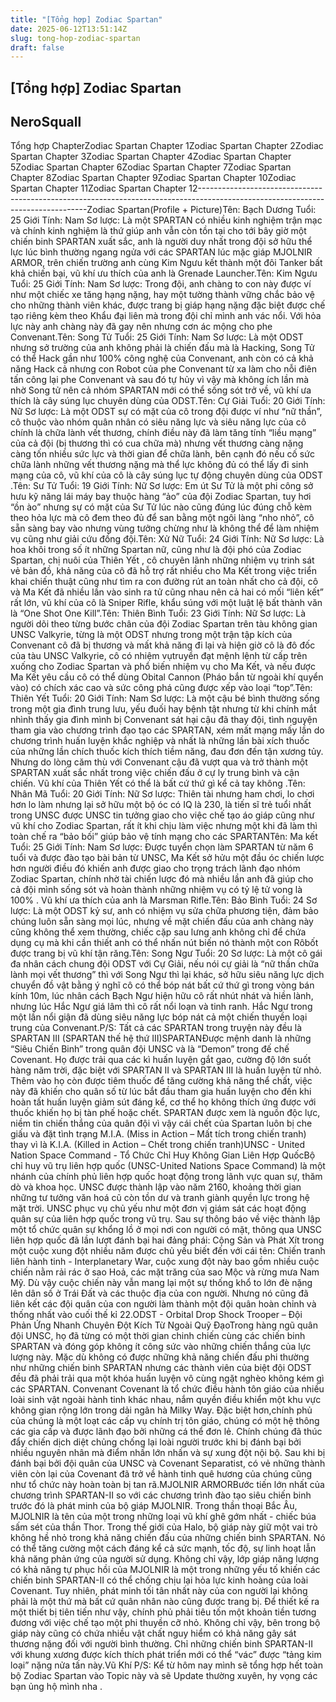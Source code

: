 ```yaml
---
title: "[Tổng hợp] Zodiac Spartan"
date: 2025-06-12T13:51:14Z
slug: tong-hop-zodiac-spartan
draft: false
---
```


## [Tổng hợp] Zodiac Spartan

## NeroSquall

Tổng hợp ChapterZodiac Spartan Chapter 1Zodiac Spartan Chapter 2Zodiac Spartan Chapter 3Zodiac Spartan Chapter 4Zodiac Spartan Chapter 5Zodiac Spartan Chapter 6Zodiac Spartan Chapter 7Zodiac Spartan Chapter 8Zodiac Spartan Chapter 9Zodiac Spartan Chapter 10Zodiac Spartan Chapter 11Zodiac Spartan Chapter 12--------------------------------------------------------------------------------------------------------------------------------Zodiac Spartan(Profile + Picture)Tên: Bạch Dương
Tuổi: 25
Giới Tính: Nam
Sơ lược: Là một SPARTAN có nhiều kinh nghiệm trận mạc và chính kinh nghiệm là thứ giúp anh vẫn còn tồn tại cho tới bây giờ một chiến binh SPARTAN xuất sắc, anh là người duy nhất trong đội sở hữu thể lực lúc bình thường ngang ngửa với các SPARTAN lúc mặc giáp MJOLNIR ARMOR, trên chiến trường anh cùng Kim Ngưu kết thành một đôi Tanker bất khả chiến bại, vũ khí ưu thích của anh là Grenade Launcher.Tên: Kim Ngưu
Tuổi: 25
Giới Tính: Nam
Sơ lược: Trong đội, anh chàng to con này được ví như một chiếc xe tăng hạng nặng, hay một tường thành vững chắc bảo vệ cho những thành viên khác, được trang bị giáp hạng nặng đặc biệt được chế tạo riêng kèm theo Khẩu đại liên mà trong đội chỉ mình anh vác nổi. Với hỏa lực này anh chàng này đã gay nên nhưng cơn ác mộng cho phe Convenant.Tên: Song Tử
Tuổi: 25
Giới Tính: Nam
Sơ lược: Là một ODST nhưng sở trường của anh không phải là chiến đấu mà là Hacking,  Song Tử có thể Hack gần như 100% công nghệ của Convenant, anh còn có cả khả năng Hack cả nhưng con Robot của phe Convenant từ xa làm cho nỗi điên tấn công lại phe Convenant và sau đó tự hủy vì vậy mà không ích lần mà nhờ Song tử nên cả nhóm SPARTAN mới có thể sống sót trở về, vũ khí ưa thích là cây súng lục chuyên dùng của ODST.Tên: Cự Giải
Tuổi: 20
Giới Tính: Nữ
Sơ lược: Là một ODST sự có mặt của cô trong đội được ví như “nữ thần”, cô thuộc vào nhóm quân nhân có siêu năng lực và siêu năng lực của cô chính là chữa lành vết thương, chính điều này đã làm tăng tính “liều mạng” của cả đội (bị thương thì có cua chữa mà) nhưng vết thương càng nặng càng tốn nhiều sức lực và thời gian để chữa lành, bên cạnh đó nếu cố sức chữa lành những vết thương nặng mà thể lực không đủ có thể lấy đi sinh mạng của cô, vũ khí của cô là cây súng lục tự động chuyên dùng của ODST .Tên: Sư Tử
Tuổi: 19
Giới Tính: Nữ
Sơ lược: Em út Sư Tử là một phi công sở hưu kỹ năng lái máy bay thuộc hàng “ảo” của đội Zodiac Spartan, tuy hơi “ồn ào” nhưng sự có mặt của Sư Tử lúc nào cũng đúng lúc đúng chỗ kèm theo hỏa lực mà cô đem theo đủ để san bằng một ngôi làng “nho nhỏ”, cô sẵn sàng bay vào nhưng vùng tưởng chừng như là không thể để làm nhiệm vụ cũng như giải cứu đồng đội.Tên: Xử Nữ
Tuổi: 24
Giới Tính: Nữ
Sơ lược: Là hoa khôi trong số ít những Spartan nữ, cũng như là đội phó của Zodiac Spartan, chị nuôi của Thiên Yết , cô chuyên lãnh những nhiệm vụ trinh sát vẻ bản đồ, khả năng của cô đã hỗ trợ rất nhiều cho Ma Kết trong việc triển khai chiến thuật cũng như tìm ra con đường rút an toàn nhất cho cả đội, cô và Ma Kết đã nhiều lần vào sinh ra tử cũng nhau nên cả hai có mối “liên kết” rất lớn, vũ khí của cô là Sniper Rifle, khẩu súng với một luật lệ bất thành văn là “One Shot One Kill”.Tên: Thiên Bình
Tuổi: 23
Giới Tính: Nữ
Sơ lược: Là người dõi theo từng bước chân của đội Zodiac Spartan trên tàu không gian UNSC Valkyrie, từng là một ODST nhưng trong một trận tập kích của Convenant cô đã bị thương và mất khả năng đi lại và hiện giờ cô là đô đốc của tàu UNSC Valkyrie, cô có nhiệm vụtruyền đạt mệnh lệnh từ cấp trên xuống cho Zodiac Spartan và phổ biến nhiệm vụ cho Ma Kết, và nếu được Ma Kết yêu cầu cô có thể dùng Obital Cannon (Pháo bắn từ ngoài khí quyển vào) có chích xác cao và sức công phá cũng được xếp vào loại “top”.Tên: Thiên Yết
Tuổi: 20
Giới Tính: Nam
Sơ lược: Là một cậu bé bình thường sống trong một gia đình trung lưu, yếu đuối hay bệnh tật nhưng từ khi chính mắt nhình thấy gia đình mình bị Convenant sát hại cậu đã thay đội, tình nguyện tham gia vào chương trình đạo tạo các SPARTAN, xém mất mạng mấy lần do chương trình huấn luyện khắc nghiệp và nhất là những lần bài xích thuốc của những lần chích thuốc kích thích tiềm năng, đau đơn đến tận xương tủy. Nhưng do lòng căm thù với Convenant cậu đã vượt qua và trở thành một SPARTAN xuất sắc nhất trong việc chiến đấu ở cự ly trung bình và cận chiến. Vũ khí của Thiên Yết có thể là bất cứ thứ gì kể cả tay không .Tên: Nhân Mã
Tuổi: 20
Giới Tính: Nữ
Sơ lược: Thiên tài nhưng ham chơi, lo chơi hơn lo làm nhưng lại sở hữu một bộ óc có IQ là 230, là tiến sĩ trẻ tuổi nhất trong UNSC được UNSC tin tưởng giao cho việc chế tạo áo giáp cũng như vũ khí cho Zodiac Spartan, rất ít khi chịu làm việc nhưng một khi đã làm thì toàn chế ra “bảo bối” giúp bảo vệ tính mạng cho các SPARTANTên: Ma kết
Tuổi: 25
Giới Tính: Nam
Sơ lược: Được tuyển chọn làm SPARTAN từ năm 6 tuổi và được đào tạo bài bản từ UNSC, Ma Kết sở hửu một đầu óc chiến lược hơn người điều đó khiến anh được giao cho trọng trách lãnh đạo nhóm Zodiac Spartan, chính nhờ tài chiến lược đó mà nhiều lần anh đã giúp cho cả đội mình sống sót và hoàn thành những nhiệm vụ có tỷ lệ tử vong là 100% . Vũ khí ưa thích của anh là Marsman Rifle.Tên: Bảo Bình
Tuổi: 24
Sơ lược: Là một ODST kỷ sư, anh có nhiệm vụ sửa chữa phương tiện, đảm bảo chúng luôn sẵn sàng mọi lúc, nhưng về mặt chiến đấu của anh chàng này cũng không thể xem thường, chiếc cặp sau lưng anh không chỉ để chứa dụng cụ mà khi cần thiết anh có thể nhấn nút biến nó thành một con Rôbốt được trang bị vũ khí tận răng.Tên: Song Ngư
Tuổi: 20
Sơ lược: Là một cô gái đa nhân cách chung đội ODST với Cự Giải,  nếu nói cự giải là “nữ thần chữa lành mọi vết thương” thì với Song Ngư thì lại khác, sở hữu siêu năng lực dịch chuyển đồ vật bằng ý nghĩ cô có thể bóp nát bất cứ thứ gì trong vòng bán kính 10m, lúc nhân cách Bạch Ngư hiện hữu cô rất nhút nhát và hiền lành, nhưng lúc Hắc Ngư giá lâm thì cô rất nổi loạn và tinh ranh. Hắc Ngư trong một lần nổi giận đã dùng siêu năng lực bóp nát cả một chiến thuyền loại trung của Convenant.P/S: Tất cả các SPARTAN trong truyện này đều là SPARTAN III (SPARTAN thế hệ thứ III)SPARTANĐược mệnh danh là những “Siêu Chiến Binh” trong quân đội UNSC và là “Demon” trong đế chế Covenant. Họ được trải qua các kì huấn luyện gắt gao, cường độ lớn suốt hàng năm trời, đặc biệt với SPARTAN II và SPARTAN III là huấn luyện từ nhỏ. Thêm vào họ còn được tiêm thuốc để tăng cường khả năng thể chất, việc này đã khiến cho quân số từ lúc bắt đầu tham gia huấn luyện cho đến khi hoàn tất huấn luyện giảm sút đáng kể, cơ thể họ không thích ứng được với thuốc khiến họ bị tàn phế hoặc chết. SPARTAN được xem là nguồn độc lực, niềm tin chiến thắng của quân đội vì vậy cái chết của Spartan luôn bị che giấu và đặt tình trạng M.I.A. (Miss in Action – Mất tích trong chiến tranh) thay vì là K.I.A. (Killed in Action – Chết trong chiến tranh)UNSC - United Nation Space Command - Tổ Chức Chỉ Huy Không Gian Liên Hợp QuốcBộ chỉ huy vũ trụ liên hợp quốc (UNSC-United Nations Space Command) là một nhánh của chính phủ liên hợp quốc hoạt động trong lãnh vực quan sự, thăm dò và khoa học. UNSC được thành lập vào năm 2160, khoảng thời gian những tư tưởng văn hoá cũ còn tồn dư và tranh giành quyền lực trong hệ mặt trời. UNSC phục vụ chủ yếu như một đơn vị giám sát các hoạt động quân sự của liên hợp quốc trong vũ trụ. Sau sự thông báo về việc thành lập một tổ chức quân sự khổng lồ ở mọi nơi con người có mặt, thông qua UNSC liên hợp quốc đã lần lượt đánh bại hai đảng phái: Cộng Sản và Phát Xít trong một cuộc xung đột nhiều năm được chủ yếu biết đến với cái tên: Chiến tranh liên hành tinh - Interplanetary War, cuộc xung đột này bao gồm nhiều cuộc chiến nằm rải rác ở sao Hoả, các mặt trăng của sao Mộc và rừng mưa Nam Mỹ. Dù vậy cuộc chiến này vẫn mang lại một sự thống khổ to lớn đè nặng lên dân số ở Trái Đất và các thuộc địa của con người. Nhưng nó cũng đã liên kết các đội quân của con người làm thành một đội quân hoàn chỉnh và thống nhất vào cuối thế kỉ 22.ODST - Orbital Drop Shock Trooper – Đội Phản Ứng Nhanh Chuyên Đột Kích Từ Ngoài Quỹ ĐạoTrong hàng ngũ quân đội UNSC, họ đã từng có một thời gian chinh chiến cùng các chiến binh SPARTAN và đóng góp không ít công sức vào những chiến thắng của lực lượng này. Mặc dù không có được những khả năng chiến đấu phi thường như những chiến binh SPARTAN nhưng các thành viên của biệt đội ODST đều đã phải trải qua một khóa huấn luyện vô cùng ngặt nghèo không kém gì các SPARTAN. Convenant Covenant là tổ chức điều hành tôn giáo của nhiều loài sinh vật ngoài hành tinh khác nhau, nắm quyền điều khiển một khu vực không gian rộng lớn trong dải ngân hà Milky Way. Đặc biệt hơn,chính phủ của chúng là một loạt các cấp vụ chính trị tôn giáo, chúng có một hệ thông các gia cấp và được lãnh đạo bởi những cá thể đơn lẻ. Chính chúng đã thúc đẩy chiến dịch diệt chủng chống lại loài người trước khi bị đánh bại bởi nhiều nguyên nhân mà điểm nhấn lớn nhấn và sự xung đột nội bộ. Sau khi bị đánh bại bởi đội quân của UNSC và Covenant Separatist, có vẻ những thành viên còn lại của Covenant đã trở về hành tinh quê hương của chúng cũng như tổ chức này hoàn toàn bị tan rã.MJOLNIR ARMORBước tiến lớn nhất của chương trình SPARTAN-II so với các chương trình đào tạo siêu chiến binh trước đó là phát minh của bộ giáp MJOLNIR. Trong thần thoại Bắc Âu, MJOLNIR là tên của một trong những loại vũ khí ghê gớm nhất - chiếc búa sấm sét của thần Thor. Trong thế giới của Halo, bộ giáp này giữ một vai trò không hề nhỏ trong khả năng chiến đấu của những chiến binh SPARTAN. Nó có thể tăng cường một cách đáng kể cả sức mạnh, tốc độ, sự linh hoạt lẫn khả năng phản ứng của người sử dụng. Không chỉ vậy, lớp giáp năng lượng có khả năng tự phục hồi của MJOLNIR là một trong những yếu tố khiến các chiến binh SPARTAN-II có thể chống chịu lại hỏa lực kinh hoàng của loài Covenant. Tuy nhiên, phát minh tối tân nhất này của con người lại không phải là một thứ mà bất cứ quân nhân nào cũng được trang bị. Để thiết kế ra một thiết bị tiên tiến như vậy, chính phủ phải tiêu tốn một khoản tiền tương đương với việc chế tạo một phi thuyền cỡ nhỏ. Không chỉ vậy, bên trong bộ giáp này cũng có chứa nhiều vật chất nguy hiểm có khả năng gây sát thương nặng đối với người bình thường. Chỉ những chiến binh SPARTAN-II với khung xương được kích thích phát triển mới có thể “vác” được “tảng kim loại” nặng nửa tấn này.Vũ Khí P/S: Kể từ hôm nay mình sẽ tổng hợp hết toàn bộ Zodiac Spartan vào Topic này và sẽ Update thường xuyên, hy vọng các bạn ủng hộ mình nha  .